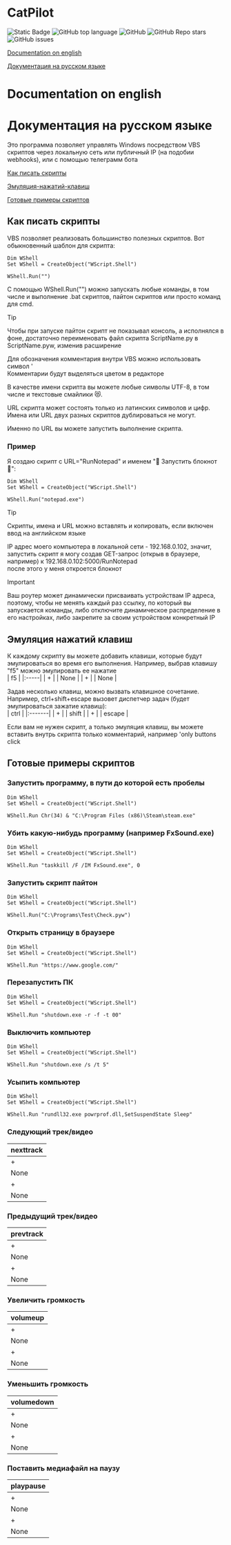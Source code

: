 # CatPilot

![Static Badge](https://img.shields.io/badge/diemonic1-CatPilot-CatPilot)
![GitHub top language](https://img.shields.io/github/languages/top/diemonic1/CatPilot)
![GitHub](https://img.shields.io/github/license/diemonic1/CatPilot)
![GitHub Repo stars](https://img.shields.io/github/stars/diemonic1/CatPilot)
![GitHub issues](https://img.shields.io/github/issues/diemonic1/CatPilot)

[Documentation on english](#Documentation-on-english)

[Документация на русском языке](#Документация-на-русском-языке)

# Documentation on english

# Документация на русском языке
Это программа позволяет управлять Windows посредством VBS скриптов через локальную сеть или публичный IP (на подобии webhooks), или с помощью телеграмм бота

[Как писать скрипты](#Как-писать-скрипты)

[Эмуляция-нажатий-клавиш](#Эмуляция-нажатий-клавиш)

[Готовые примеры скриптов](#Готовые-примеры-скриптов)

## Как писать скрипты   
VBS позволяет реализовать большинство полезных скриптов. Вот обыкновенный шаблон для скрипта:   
```
Dim WShell
Set WShell = CreateObject("WScript.Shell")

WShell.Run("")
```
   
С помощью WShell.Run("") можно запускать любые команды, в том числе и выполнение .bat скриптов, пайтон скриптов или просто команд для cmd.   

> [!TIP]
> Чтобы при запуске пайтон скрипт не показывал консоль, а исполнялся в фоне, достаточно переименовать файл скрипта ScriptName.py в ScriptName.pyw, изменив расширение   
   
Для обозначения комментария внутри VBS можно использовать символ '   
Комментарии будут выделяться цветом в редакторе   
   
В качестве имени скрипта вы можете любые символы UTF-8, в том числе и текстовые смайлики 😻.   
   
URL скрипта может состоять только из латинских символов и цифр. Имена или URL двух разных скриптов дублироваться не могут.   
   
Именно по URL вы можете запустить выполнение скрипта.   
   
### Пример   
Я создаю скрипт с URL="RunNotepad" и именем "📄 Запустить блокнот 📄":   
```
Dim WShell
Set WShell = CreateObject("WScript.Shell")

WShell.Run("notepad.exe")
```
   
> [!TIP]
> Скрипты, имена и URL можно вставлять и копировать, если включен ввод на английском языке

IP адрес моего компьютера в локальной сети - 192.168.0.102, значит, запустить скрипт я могу создав GET-запрос (открыв в браузере, например) к 192.168.0.102:5000/RunNotepad   
после этого у меня откроется блокнот   

> [!IMPORTANT]
> Ваш роутер может динамически присваивать устройствам IP адреса, поэтому, чтобы не менять каждый раз ссылку, по который вы запускается команды, либо отключите динамическое распределение в его настройках, либо закрепите за своим устройством конкретный IP   
   
## Эмуляция нажатий клавиш
К каждому скрипту вы можете добавить клавиши, которые будут эмулироваться во время его выполнения. Например, выбрав клавишу "f5" можно эмулировать ее нажатие   
|   f5 |
|:-----|
|    + |
| None |
|    + |
| None |

Задав несколько клавиш, можно вызвать клавишное сочетание. Например, ctrl+shift+escape вызовет диспетчер задач (будет эмулироваться зажатие клавиш):   
|   ctrl |
|:-------|
|      + |
|  shift |
|      + |
| escape |

Если вам не нужен скрипт, а только эмуляция клавиш, вы можете вставить внутрь скрипта только комментарий, например 'only buttons click   
## Готовые примеры скриптов
### Запустить программу, в пути до которой есть пробелы   
```
Dim WShell
Set WShell = CreateObject("WScript.Shell")

WShell.Run Chr(34) & "C:\Program Files (x86)\Steam\steam.exe"
```
### Убить какую-нибудь программу (например FxSound.exe)   
```
Dim WShell
Set WShell = CreateObject("WScript.Shell")

WShell.Run "taskkill /F /IM FxSound.exe", 0
```
### Запустить скрипт пайтон   
```
Dim WShell
Set WShell = CreateObject("WScript.Shell")

WShell.Run("C:\Programs\Test\Check.pyw")
```
### Открыть страницу в браузере   
```
Dim WShell
Set WShell = CreateObject("WScript.Shell")

WShell.Run "https://www.google.com/"
```
### Перезапустить ПК   
```
Dim WShell
Set WShell = CreateObject("WScript.Shell")

WShell.Run "shutdown.exe -r -f -t 00"
```
### Выключить компьютер   
```
Dim WShell
Set WShell = CreateObject("WScript.Shell")

WShell.Run "shutdown.exe /s /t 5"
```
### Усыпить компьютер   
```
Dim WShell
Set WShell = CreateObject("WScript.Shell")

WShell.Run "rundll32.exe powrprof.dll,SetSuspendState Sleep"
```
### Следующий трек/видео   
| nexttrack |
|:----------|
|         + |
|      None |
|         + |
|      None |

### Предыдущий трек/видео   
| prevtrack |
|:----------|
|         + |
|      None |
|         + |
|      None |

### Увеличить громкость   
| volumeup |
|:---------|
|        + |
|     None |
|        + |
|     None |

### Уменьшить громкость   
| volumedown |
|:-----------|
|          + |
|       None |
|          + |
|       None |

### Поставить медиафайл на паузу   
| playpause |
|:----------|
|         + |
|      None |
|         + |
|      None |

